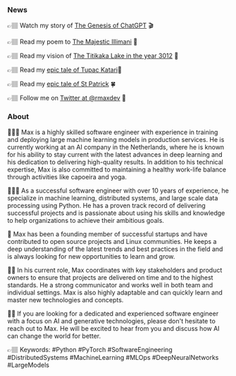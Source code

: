 ### News 

👉🏽 Watch my story of [The Genesis of ChatGPT](https://youtu.be/32QqY2PQYC0) 🎬

👉🏽 Read my poem to [The Majestic Illimani](https://www.linkedin.com/posts/rmaxespinoza_in-the-land-of-jallalla-illimani-stands-activity-7052293570426232832-ZaD8) 🗻

👉🏽 Read my vision of [The Titikaka Lake in the year 3012](https://www.linkedin.com/posts/rmaxespinoza_culture-andes-titikaka-activity-7042849758809337856-Xny8) 🔮

👉🏽 Read my [epic tale of Tupac Katari](https://www.linkedin.com/posts/rmaxespinoza_colonialism-aymara-rebellion-activity-7043353414788882432-HyrX)🗿

👉🏽 Read my [epic tale of St Patrick](https://www.linkedin.com/posts/rmaxespinoza_late-fourth-century-britannia-activity-7042832519573975041-pAnT) 🍀

👉🏽 Follow me on [Twitter at @rmaxdev](https://twitter.com/rmaxdev) 🐥

<!--
**rmax/rmax** is a ✨ _special_ ✨ repository because its `README.md` (this file) appears on your GitHub profile.

Here are some ideas to get you started:
-->

<!--
- 🔭 I’m currently working as software engineer in machine learning systems.
- 👯 I’m looking to collaborate on python/ml projects.
- 🤔 I’m looking for help with maintaining [scrapy-redis](https://github.com/rmax/scrapy-redis).
- 📫 How to reach me: hey (at) rmax.io.
- 😄 Pronouns: he/him.
- ⚡ Fun fact: I have a mention on the wikipedia.
-->

### About

🙋🏽‍♂️ Max is a highly skilled software engineer with experience in training and deploying large machine learning models in production services. He is currently working at an AI company in the Netherlands, where he is known for his ability to stay current with the latest advances in deep learning and his dedication to delivering high-quality results. In addition to his technical expertise, Max is also committed to maintaining a healthy work-life balance through activities like capoeira and yoga.

👨🏽‍💻 As a successful software engineer with over 10 years of experience, he specialize in machine learning, distributed systems, and large scale data processing using Python. He has a proven track record of delivering successful projects and is passionate about using his skills and knowledge to help organizations to achieve their ambitious goals.

🚀 Max has been a founding member of successful startups and have contributed to open source projects and Linux communities. He keeps a deep understanding of the latest trends and best practices in the field and is always looking for new opportunities to learn and grow.

💪🏽 In his current role, Max coordinates with key stakeholders and product owners to ensure that projects are delivered on time and to the highest standards. He a strong communicator and works well in both team and individual settings. Max is also highly adaptable and can quickly learn and master new technologies and concepts.

🙌🏽 If you are looking for a dedicated and experienced software engineer with a focus on AI and generative technologies, please don't hesitate to reach out to Max. He will be excited to hear from you and discuss how AI can change the world for better.

👉🏽 Keywords: #Python #PyTorch #SoftwareEngineering #DistributedSystems #MachineLearning #MLOps #DeepNeuralNetworks #LargeModels
